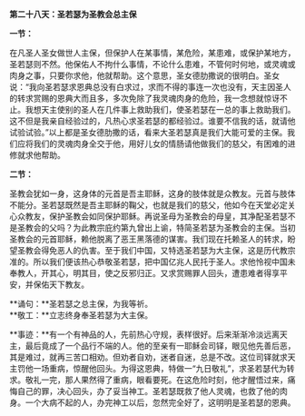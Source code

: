 **第二十八天：圣若瑟为圣教会总主保**

**一节：**

在凡圣人圣女做世人主保，但保护人在某事情，某危险，某患难，或保护某地方，圣若瑟则不然。他保佑人不拘什么事情，不论什么患难，不管何时何地，或灵魂或肉身之事，只要你求他，他就帮助。这个意思，圣女德肋撒说的很明白。圣女说：“我向圣若瑟求恩典总没有白求过，求而不得的事连一次也没有，天主因圣人的转求赏赐的恩典大而且多，多次免除了我灵魂肉身的危险，我一念想就惊讶不止。我想天主使别的圣人在几件事上救助我们，使圣若瑟在一总的事上救助我们。这不但是我亲自经验过的，凡热心求圣若瑟的都经验过。谁要不信我的话，就请他试验试验。”以上都是圣女德肋撒的话，看来大圣若瑟真是我们大能可爱的主保。我们应将我们的灵魂肉身全交于他，用好儿女的情肠请他做我们的慈父，有困难的进修就求他帮助。

**二节：**

圣教会犹如一身，这身体的元首是吾主耶稣，这身的肢体就是众教友。元首与肢体不能分。圣若瑟既然是吾主耶稣的鞠父，也就是我们的慈父，他如今在天堂必定关心众教友，保护圣教会如同保护耶稣。再说圣母为圣教会的母皇，其净配圣若瑟不是圣教会的父吗？为此教宗庇约第九曾出上谕，特简圣若瑟为圣教会的主保。当初圣教会的元首耶稣，赖他脱离了恶王黑落德的谋害。我们现在托赖圣人的转求，盼望圣教会得免恶人的仇害。至于我们中国，又特选圣若瑟为大主保，这是历代教宗准的。所以我们便该热心恭敬圣若瑟，把中国亿兆人民托于圣人。求他怜视中国未奉教人，开其心，明其目，使之反邪归正。又求赏赐罪人回头，遭患难者得享平安，并保佑天下教友。

**诵句：**圣若瑟之总主保，为我等祈。  
**敬工：**立志终身奉圣若瑟为大主保。

**事迹：**有一个有神品的人，先前热心守规，表样很好。后来渐渐冷淡远离天主，最后竟成了一个品行不端的人。他的至亲有一耶稣会司铎，眼见他先善后恶，其是难过，就再三苦口相劝。但劝者自劝，迷者自迷，总是不改。这位司铎就求天主罚他一场重病，惊醒他回头。为得这恩典，特做一“九日敬礼”，求圣若瑟代为转求。敬礼一完，那人果然得了重病，眼看要死。在这危险时刻，他才醒悟过来，痛悔自己的罪，决心回头，办了妥当神工。圣若瑟既救了他人灵魂，也救了他的肉身。一个大病不起的人，办完神工以后，忽然完全好了，这明明是圣若瑟的恩典。